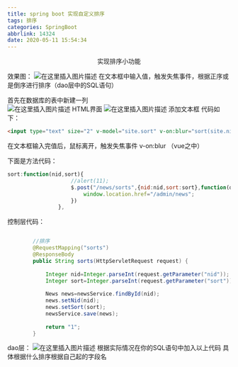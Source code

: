 ```yaml
---
title: spring boot 实现自定义排序
tags: 排序
categories: SpringBoot
abbrlink: 14324
date: 2020-05-11 15:54:34
---
```


<center>实现排序小功能</center>

<!--more-->

效果图：
![在这里插入图片描述](https://img-blog.csdnimg.cn/20191105194125483.png)
在文本框中输入值，触发失焦事件，根据正序或是倒序进行排序（dao层中的SQL语句）

首先在数据库的表中新建一列  
![在这里插入图片描述](https://img-blog.csdnimg.cn/20191105194428662.png)
HTML界面
![在这里插入图片描述](https://img-blog.csdnimg.cn/20191105194751196.png?x-oss-process=image/watermark,type_ZmFuZ3poZW5naGVpdGk,shadow_10,text_aHR0cHM6Ly9ibG9nLmNzZG4ubmV0L3dlaXhpbl80NTc3NzU0NA==,size_16,color_FFFFFF,t_70)
添加文本框
代码如下：

```html
<input type="text" size="2" v-model="site.sort" v-on:blur="sort(site.nid,site.sort)">
```

在文本框输入完值后，鼠标离开，触发失焦事件  v-on:blur  （vue之中）

下面是方法代码：

```javascript
sort:function(nid,sort){
					//alert(11);
					$.post("/news/sorts",{nid:nid,sort:sort},function(data){
						window.location.href="/admin/news";
					})
				},
```

控制层代码：

```java

		//排序
		@RequestMapping("sorts")
		@ResponseBody
		public String sorts(HttpServletRequest request) {
			
			Integer nid=Integer.parseInt(request.getParameter("nid"));
			Integer sort=Integer.parseInt(request.getParameter("sort"));
			
			News news=newsService.findById(nid);
			news.setNid(nid);
			news.setSort(sort);
			newsService.save(news);
			
			return "1";
		}
```

dao层：
![在这里插入图片描述](https://img-blog.csdnimg.cn/201911051952387.png)
根据实际情况在你的SQL语句中加入以上代码 
具体根据什么排序根据自己起的字段名